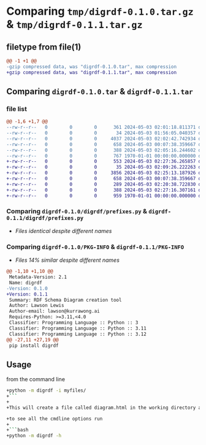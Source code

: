# Comparing `tmp/digrdf-0.1.0.tar.gz` & `tmp/digrdf-0.1.1.tar.gz`

## filetype from file(1)

```diff
@@ -1 +1 @@
-gzip compressed data, was "digrdf-0.1.0.tar", max compression
+gzip compressed data, was "digrdf-0.1.1.tar", max compression
```

## Comparing `digrdf-0.1.0.tar` & `digrdf-0.1.1.tar`

### file list

```diff
@@ -1,6 +1,7 @@
--rw-r--r--   0        0        0      361 2024-05-03 02:01:18.811371 digrdf-0.1.0/README.md
--rw-r--r--   0        0        0       34 2024-05-03 01:56:05.040357 digrdf-0.1.0/digrdf/__init__.py
--rw-r--r--   0        0        0     4037 2024-05-03 02:02:42.742934 digrdf-0.1.0/digrdf/__main__.py
--rw-r--r--   0        0        0      658 2024-05-03 00:07:38.359667 digrdf-0.1.0/digrdf/prefixes.py
--rw-r--r--   0        0        0      388 2024-05-03 02:05:16.244602 digrdf-0.1.0/pyproject.toml
--rw-r--r--   0        0        0      767 1970-01-01 00:00:00.000000 digrdf-0.1.0/PKG-INFO
+-rw-r--r--   0        0        0      553 2024-05-03 02:27:36.265857 digrdf-0.1.1/README.md
+-rw-r--r--   0        0        0       35 2024-05-03 02:09:26.222263 digrdf-0.1.1/digrdf/__init__.py
+-rw-r--r--   0        0        0     3856 2024-05-03 02:25:13.187926 digrdf-0.1.1/digrdf/__main__.py
+-rw-r--r--   0        0        0      658 2024-05-03 00:07:38.359667 digrdf-0.1.1/digrdf/prefixes.py
+-rw-r--r--   0        0        0      289 2024-05-03 02:20:38.722830 digrdf-0.1.1/digrdf/query.sparql
+-rw-r--r--   0        0        0      388 2024-05-03 02:27:16.307161 digrdf-0.1.1/pyproject.toml
+-rw-r--r--   0        0        0      959 1970-01-01 00:00:00.000000 digrdf-0.1.1/PKG-INFO
```

### Comparing `digrdf-0.1.0/digrdf/prefixes.py` & `digrdf-0.1.1/digrdf/prefixes.py`

 * *Files identical despite different names*

### Comparing `digrdf-0.1.0/PKG-INFO` & `digrdf-0.1.1/PKG-INFO`

 * *Files 14% similar despite different names*

```diff
@@ -1,10 +1,10 @@
 Metadata-Version: 2.1
 Name: digrdf
-Version: 0.1.0
+Version: 0.1.1
 Summary: RDF Schema Diagram creation tool
 Author: Lawson Lewis
 Author-email: lawson@kurrawong.ai
 Requires-Python: >=3.11,<4.0
 Classifier: Programming Language :: Python :: 3
 Classifier: Programming Language :: Python :: 3.11
 Classifier: Programming Language :: Python :: 3.12
@@ -27,11 +27,19 @@
 pip install digrdf
 ```
 ## Usage
 
 from the command line
 
 ```bash
+python -m digrdf -i myfiles/
+```
+
+This will create a file called diagram.html in the working directory and open it for viewing.
 
+to see all the cmdline options run
+
+```bash
+python -m digrdf -h
 ```
```

